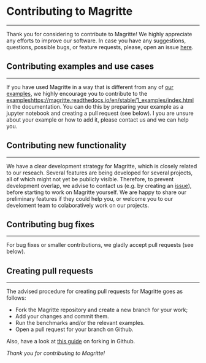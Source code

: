 # Contributing to Magritte
---

Thank you for considering to contribute to Magritte! We highly appreciate any efforts to improve our software.
In case you have any suggestions, questions, possible bugs, or feature requests, please, open an issue [here](https://github.com/Magritte-code/Magritte/issues).


## Contributing examples and use cases
---
If you have used Magritte in a way that is different from any of [our examples](https://magritte.readthedocs.io/en/stable/1_examples/index.html), we highly encourage you to contribute to the [examples]()https://magritte.readthedocs.io/en/stable/1_examples/index.html in the documentation.
You can do this by preparing your example as a jupyter notebook and creating a pull request (see below). I you are unsure about your example or how to add it, please contact us and we can help you.


## Contributing new functionality
---
We have a clear development strategy for Magritte, which is closely related to our reseach. Several features are being developed for several projects, all of which might not yet be publicly visible. Therefore, to prevent development overlap, we advise to contact us (e.g. by creating an [issue](https://github.com/Magritte-code/Magritte/issues)), before starting to work on Magritte yourself. We are happy to share our preliminary features if they could help you, or welcome you to our develoment team to colaboratively work on our projects.


## Contributing bug fixes
---
For bug fixes or smaller contributions, we gladly accept pull requests (see below).


## Creating pull requests
---
The advised procedure for creating pull requests for Magritte goes as follows:

- Fork the Magritte repository and create a new branch for your work;
- Add your changes and commit them.
- Run the benchmarks and/or the relevant examples.
- Open a pull request for your branch on Github.

Also, have a look at [this guide](https://docs.github.com/en/get-started/quickstart/contributing-to-projects) on forking in Github.

_Thank you for contributing to Magritte!_